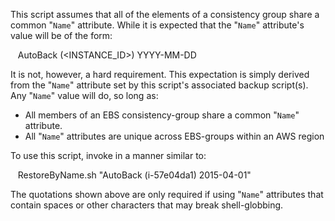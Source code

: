 This script assumes that all of the elements of a consistency group share a common "`Name`" attribute. While it is expected that the "`Name`" attribute's value will be of the form:

&nbsp;&nbsp;&nbsp;AutoBack (<INSTANCE_ID>) YYYY-MM-DD

It is not, however, a hard requirement. This expectation is simply derived from the "`Name`" attribute set by this script's associated backup script(s). Any "`Name`" value will do, so long as:
- All members of an EBS consistency-group share a common "`Name`" attribute.
- All "`Name`" attributes are unique across EBS-groups within an AWS region

To use this script, invoke in a manner similar to:

&nbsp;&nbsp;&nbsp;RestoreByName.sh "AutoBack (i-57e04da1) 2015-04-01"

The quotations shown above are only required if using "`Name`" attributes that contain spaces or other characters that may break shell-globbing.
